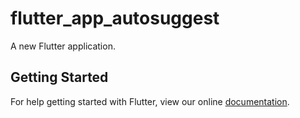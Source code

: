 # flutter_app_autosuggest

A new Flutter application.

## Getting Started

For help getting started with Flutter, view our online
[documentation](https://flutter.io/).
